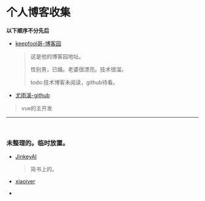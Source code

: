 # 个人博客收集

**以下顺序不分先后**

- [keepfool哥-博客园](https://home.cnblogs.com/u/keepfool/)
  >这是他的博客园地址。
  >
  >性别男，已婚。老婆很漂亮。技术很溜。
  >
  >todo:技术博客未阅读，github待看。

   

- [尤雨溪-github](https://github.com/yyx990803)
> vue的主开发







---


​	 
### 未整理的。临时放置。
- [JinkeyAI](https://www.jianshu.com/u/8354f5625fe4)
	>简书上的。
	
- [xiaoiver](https://xiaoiver.github.io/tags.html)

- 












